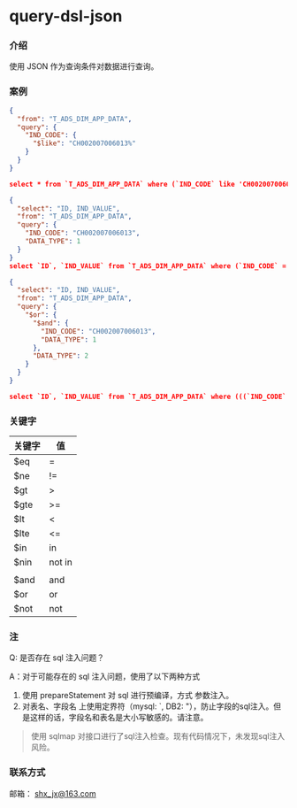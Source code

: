 # query-dsl-json

### 介绍

使用 JSON 作为查询条件对数据进行查询。

### 案例

```json
{
  "from": "T_ADS_DIM_APP_DATA",
  "query": {
    "IND_CODE": {
      "$like": "CH002007006013%"
    }
  }
}

select * from `T_ADS_DIM_APP_DATA` where (`IND_CODE` like 'CH002007006013%')
```

```json
{
  "select": "ID, IND_VALUE",
  "from": "T_ADS_DIM_APP_DATA",
  "query": {
    "IND_CODE": "CH002007006013",
    "DATA_TYPE": 1
  }
}
select `ID`, `IND_VALUE` from `T_ADS_DIM_APP_DATA` where (`IND_CODE` = 'CH002007006013' and `DATA_TYPE` = 1)
```

```json
{
  "select": "ID, IND_VALUE",
  "from": "T_ADS_DIM_APP_DATA",
  "query": {
    "$or": {
      "$and": {
        "IND_CODE": "CH002007006013",
        "DATA_TYPE": 1
      },
      "DATA_TYPE": 2
    }
  }
}

select `ID`, `IND_VALUE` from `T_ADS_DIM_APP_DATA` where (((`IND_CODE` = 'CH002007006013' and `DATA_TYPE` = 1) or `DATA_TYPE` = 2))
```

### 关键字

| 关键字  | 值      |
|------|--------|
| $eq  | =      |
| $ne  | !=     |
| $gt  | \>     |
| $gte | \>=    |
| $lt  | \<     |
| $lte | \<=    |
| $in  | in     |
| $nin | not in |
|      |        |
| $and | and    |
| $or  | or     |
| $not | not    |


### 注
Q: 是否存在 sql 注入问题？

A：对于可能存在的 sql 注入问题，使用了以下两种方式
1. 使用 prepareStatement 对 sql 进行预编译，方式 参数注入。
2. 对表名、字段名 上使用定界符（mysql: `, DB2: "），防止字段的sql注入。但是这样的话，字段名和表名是大小写敏感的。请注意。
> 使用 sqlmap 对接口进行了sql注入检查。现有代码情况下，未发现sql注入风险。


### 联系方式
邮箱： shx_jx@163.com